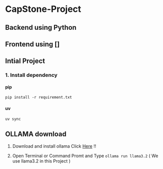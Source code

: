 # CapStone-Project

## Backend using Python


## Frontend using []

## Intial Project 
### 1.  Install dependency
#### pip 
```
pip install -r requirement.txt

```

#### uv
```
uv sync
```

## OLLAMA download
1. Download and install ollama Click [Here](https://ollama.com/download/windows) !!

2. Open Terminal or Command Promt and Type ``` ollama run llama3.2 ``` ( We use llama3.2 in this Project )
